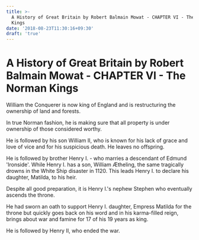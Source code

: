 ```yaml
---
title: >-
  A History of Great Britain by Robert Balmain Mowat - CHAPTER VI - The Norman
  Kings
date: '2018-08-23T11:30:16+09:30'
draft: 'true'
---
```

# A History of Great Britain by Robert Balmain Mowat - CHAPTER VI - The Norman Kings

William the Conquerer is now king of England and is restructuring the ownership of land and forests.

In true Norman fashion, he is making sure that all property is under ownership of those considered worthy.

He is followed by his son William II, who is known for his lack of grace and love of vice and for his  suspicious death. He leaves no offspring.

He is followed by brother Henry I. - who marries a descendant of Edmund 'Ironside'. While Henry I. has a son, William Ætheling, the same tragically drowns in the White Ship disaster in 1120. This leads Henry I. to declare his daughter, Matilda, to his heir.

Despite all good preparation, it is Henry I.'s nephew Stephen who eventually ascends the throne.

He had sworn an oath to support Henry I. daughter, Empress Matilda for the throne but quickly goes back on his word and in his karma-filled reign, brings about war and famine for 17 of his 19 years as king.

He is followed by Henry II, who ended the war.
